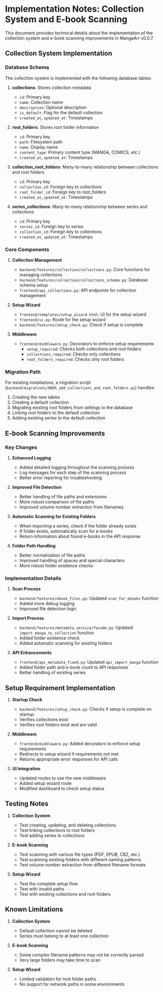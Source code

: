 # Implementation Notes: Collection System and E-book Scanning

This document provides technical details about the implementation of the collection system and e-book scanning improvements in MangaArr v0.0.7.

## Collection System Implementation

### Database Schema

The collection system is implemented with the following database tables:

1. **collections**: Stores collection metadata
   - `id`: Primary key
   - `name`: Collection name
   - `description`: Optional description
   - `is_default`: Flag for the default collection
   - `created_at`, `updated_at`: Timestamps

2. **root_folders**: Stores root folder information
   - `id`: Primary key
   - `path`: Filesystem path
   - `name`: Display name
   - `content_type`: Primary content type (MANGA, COMICS, etc.)
   - `created_at`, `updated_at`: Timestamps

3. **collection_root_folders**: Many-to-many relationship between collections and root folders
   - `id`: Primary key
   - `collection_id`: Foreign key to collections
   - `root_folder_id`: Foreign key to root_folders
   - `created_at`, `updated_at`: Timestamps

4. **series_collections**: Many-to-many relationship between series and collections
   - `id`: Primary key
   - `series_id`: Foreign key to series
   - `collection_id`: Foreign key to collections
   - `created_at`, `updated_at`: Timestamps

### Core Components

1. **Collection Management**
   - `backend/features/collection/collections.py`: Core functions for managing collections
   - `backend/features/collection/collections_schema.py`: Database schema setup
   - `frontend/api_collections.py`: API endpoints for collection management

2. **Setup Wizard**
   - `frontend/templates/setup_wizard.html`: UI for the setup wizard
   - `frontend/ui.py`: Route for the setup wizard
   - `backend/features/setup_check.py`: Check if setup is complete

3. **Middleware**
   - `frontend/middleware.py`: Decorators to enforce setup requirements
     - `setup_required`: Checks both collections and root folders
     - `collections_required`: Checks only collections
     - `root_folders_required`: Checks only root folders

### Migration Path

For existing installations, a migration script (`backend/migrations/0005_add_collections_and_root_folders.py`) handles:
1. Creating the new tables
2. Creating a default collection
3. Migrating existing root folders from settings to the database
4. Linking root folders to the default collection
5. Adding existing series to the default collection

## E-book Scanning Improvements

### Key Changes

1. **Enhanced Logging**
   - Added detailed logging throughout the scanning process
   - Log messages for each step of the scanning process
   - Better error reporting for troubleshooting

2. **Improved File Detection**
   - Better handling of file paths and extensions
   - More robust comparison of file paths
   - Improved volume number extraction from filenames

3. **Automatic Scanning for Existing Folders**
   - When importing a series, check if the folder already exists
   - If folder exists, automatically scan for e-books
   - Return information about found e-books in the API response

4. **Folder Path Handling**
   - Better normalization of file paths
   - Improved handling of spaces and special characters
   - More robust folder existence checks

### Implementation Details

1. **Scan Process**
   - `backend/features/ebook_files.py`: Updated `scan_for_ebooks` function
   - Added more debug logging
   - Improved file detection logic

2. **Import Process**
   - `backend/features/metadata_service/facade.py`: Updated `import_manga_to_collection` function
   - Added folder existence check
   - Added automatic scanning for existing folders

3. **API Enhancements**
   - `frontend/api_metadata_fixed.py`: Updated `api_import_manga` function
   - Added folder path and e-book count to API responses
   - Better handling of existing series

## Setup Requirement Implementation

1. **Startup Check**
   - `backend/features/setup_check.py`: Checks if setup is complete on startup
   - Verifies collections exist
   - Verifies root folders exist and are valid

2. **Middleware**
   - `frontend/middleware.py`: Added decorators to enforce setup requirements
   - Redirects to setup wizard if requirements not met
   - Returns appropriate error responses for API calls

3. **UI Integration**
   - Updated routes to use the new middleware
   - Added setup wizard route
   - Modified dashboard to check setup status

## Testing Notes

1. **Collection System**
   - Test creating, updating, and deleting collections
   - Test linking collections to root folders
   - Test adding series to collections

2. **E-book Scanning**
   - Test scanning with various file types (PDF, EPUB, CBZ, etc.)
   - Test scanning existing folders with different naming patterns
   - Test volume number extraction from different filename formats

3. **Setup Wizard**
   - Test the complete setup flow
   - Test with invalid paths
   - Test with existing collections and root folders

## Known Limitations

1. **Collection System**
   - Default collection cannot be deleted
   - Series must belong to at least one collection

2. **E-book Scanning**
   - Some complex filename patterns may not be correctly parsed
   - Very large folders may take time to scan

3. **Setup Wizard**
   - Limited validation for root folder paths
   - No support for network paths in some environments
